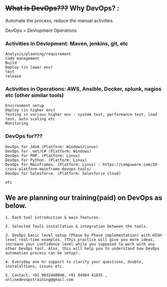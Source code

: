 
## ~~What is DevOps???~~ Why DevOps? : 

Automate the process, reduce the manual activities.

DevOps = Devlopment Operations

### Activities in Devlopment: Maven, jenkins, git, etc

	Analysis/planning/requirement
	Code management
	Build 
	Deploy (in lower env)
	test
	release
	
### Activities in Operations: AWS, Ansible, Docker, splunk, nagios etc (other similar tools)
	
	Environment setup
	Deploy (in higher env)
	Testing in various higher env - system test, performance test, load test, auto scaling etc
	Monitoring
	
### DevOps for???

	DevOps for JAVA (Platform: Windows/Linux)
	DevOps for .net/C# (Platform: Windows)
	DevOps for PHP. (Platform: Linux)
	DevOps for Python. (Platform: Linux)
	DevOps for Mainframes. (Platform: Linux) : https://compuware.com/10-cross-platform-mainframe-devops-tools/
	DevOps for Salesforce. (Platform: Salesforce cloud)
	
	etc	
	
## We are planning our training(paid) on DevOps as below.
    
    1. Each tool introduction & main features.
    
    2. Selected Tools installation & integration between the tools.
    
    3. DevOps basic level setup (Phase by Phase implementation) with HIGH level real-time examples. (This practice will give you more ideas, increase your confidence level while you supposed to work with any other DevOps tool. Also, this will help you to understand how DevOps automation process can be setup).

    4. Everyday one hr support to clarify your questions, doubts, instalaltions, issues etc.

    5. Contact: +91 9032440040, +91 94904 41835 , onlinedevopstraining@gmail.com
    
    
